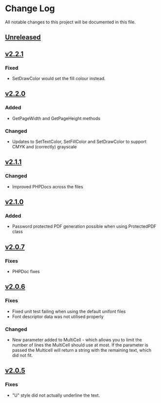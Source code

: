 # Change Log
All notable changes to this project will be documented in this file.

## [Unreleased]

## [v2.2.1]

### Fixed
- SetDrawColor would set the fill colour instead.

## [v2.2.0]

### Added
- GetPageWidth and GetPageHeight methods

### Changed
- Updates to SetTextColor, SetFillColor and SetDrawColor to support CMYK and (correctly) grayscale

## [v2.1.1]

### Changed
- Improved PHPDocs across the files

## [v2.1.0]

### Added
- Password protected PDF generation possible when using ProtectedPDF class

## [v2.0.7]

### Fixes
- PHPDoc fixes

## [v2.0.6]

### Fixes
- Fixed unit test failing when using the default unifont files
- Font descriptor data was not utilised properly

### Changed
- New parameter added to MultiCell - which allows you to limit the number of lines the MultiCell should use at most. If the parameter is passed the Multicell will return a string with the remaining text, which did not fit.

## [v2.0.5]

### Fixes
- "U" style did not actually underline the text.

[Unreleased]: https://github.com/DocnetUK/tfpdf/compare/v2.2.1...HEAD
[v2.2.1]: https://github.com/DocnetUK/tfpdf/compare/v2.2.0...v2.2.1
[v2.2.0]: https://github.com/DocnetUK/tfpdf/compare/v2.1.1...v2.2.0
[v2.1.1]: https://github.com/DocnetUK/tfpdf/compare/v2.1.0...v2.1.1
[v2.1.0]: https://github.com/DocnetUK/tfpdf/compare/v2.0.7...v2.1.0
[v2.0.7]: https://github.com/DocnetUK/tfpdf/compare/v2.0.6...v2.0.7
[v2.0.6]: https://github.com/DocnetUK/tfpdf/compare/v2.0.5...v2.0.6
[v2.0.5]: https://github.com/DocnetUK/tfpdf/compare/v2.0.4...v2.0.5
